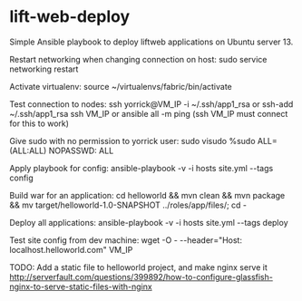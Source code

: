 lift-web-deploy
===============
Simple Ansible playbook to deploy liftweb applications on Ubuntu server 13.


Restart networking when changing connection on host:
sudo service networking restart


Activate virtualenv:
source ~/virtualenvs/fabric/bin/activate

Test connection to nodes:
ssh yorrick@VM_IP -i ~/.ssh/app1_rsa
or
ssh-add ~/.ssh/app1_rsa
ssh VM_IP
or
ansible all -m ping (ssh VM_IP must connect for this to work)



Give sudo with no permission to yorrick user:
sudo visudo
%sudo   ALL=(ALL:ALL) NOPASSWD: ALL



Apply playbook for config:
ansible-playbook -v -i hosts site.yml --tags config



Build war for an application:
cd helloworld && mvn clean && mvn package && mv target/helloworld-1.0-SNAPSHOT ../roles/app/files/; cd -



Deploy all applications:
ansible-playbook -v -i hosts site.yml --tags deploy



Test site config from dev machine:
wget -O - --header="Host: localhost.helloworld.com" VM_IP



TODO:
Add a static file to helloworld project, and make nginx serve it
http://serverfault.com/questions/399892/how-to-configure-glassfish-nginx-to-serve-static-files-with-nginx

